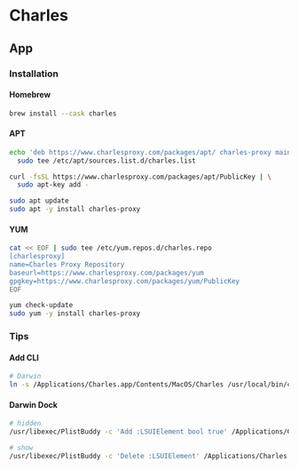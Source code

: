 # Charles

## App

### Installation

#### Homebrew

```sh
brew install --cask charles
```

#### APT

```sh
echo 'deb https://www.charlesproxy.com/packages/apt/ charles-proxy main' | \
  sudo tee /etc/apt/sources.list.d/charles.list

curl -fsSL https://www.charlesproxy.com/packages/apt/PublicKey | \
  sudo apt-key add -
```

```sh
sudo apt update
sudo apt -y install charles-proxy
```

#### YUM

```sh
cat << EOF | sudo tee /etc/yum.repos.d/charles.repo
[charlesproxy]
name=Charles Proxy Repository
baseurl=https://www.charlesproxy.com/packages/yum
gpgkey=https://www.charlesproxy.com/packages/yum/PublicKey
EOF

yum check-update
sudo yum -y install charles-proxy
```

### Tips

#### Add CLI

```sh
# Darwin
ln -s /Applications/Charles.app/Contents/MacOS/Charles /usr/local/bin/charles
```

#### Darwin Dock

```sh
# hidden
/usr/libexec/PlistBuddy -c 'Add :LSUIElement bool true' /Applications/Charles.app/Contents/Info.plist

# show
/usr/libexec/PlistBuddy -c 'Delete :LSUIElement' /Applications/Charles.app/Contents/Info.plist
```
